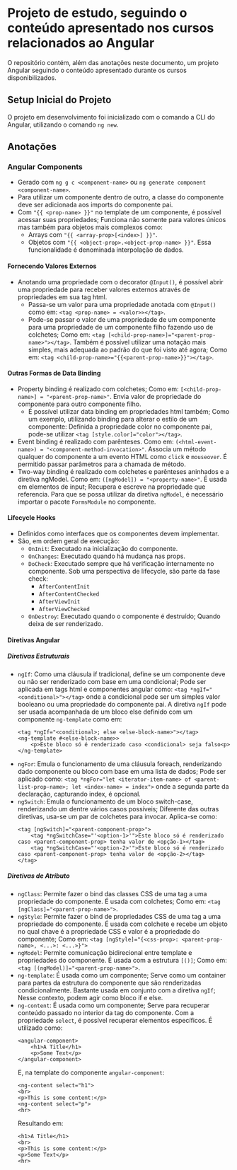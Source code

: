 # Projeto de estudo, seguindo o conteúdo apresentado nos cursos relacionados ao Angular
O repositório contém, além das anotações neste documento, um projeto Angular seguindo o conteúdo apresentado durante os cursos disponibilizados.

## Setup Inicial do Projeto
O projeto em desenvolvimento foi inicializado com o comando a CLI do Angular, utilizando o comando `ng new`.

## Anotações

### Angular Components
- Gerado com `ng g c <component-name>` ou `ng generate component <component-name>`.
- Para utilizar um componente dentro de outro, a classe do componente deve ser adicionada aos imports do componente pai.
- Com `"{{ <prop-name> }}"` no template de um componente, é possível acessar suas propriedades; Funciona não somente para valores únicos mas também para objetos mais complexos como:
    - Arrays com `"{{ <array-prop>[<index>] }}"`.
    - Objetos com `"{{ <object-prop>.<object-prop-name> }}"`.
Essa funcionalidade é denominada interpolação de dados.

#### Fornecendo Valores Externos
- Anotando uma propriedade com o decorator `@Input()`, é possível abrir uma propriedade para receber valores externos através de propriedades em sua tag html.
    - Passa-se um valor para uma propriedade anotada com `@Input()` como em: `<tag <prop-name> = <valor>></tag>`.
    - Pode-se passar o valor de uma propriedade de um componente para uma propriedade de um componente filho fazendo uso de colchetes; Como em: `<tag [<child-prop-name>]="<parent-prop-name>"></tag>`. Também é possível utilizar uma notação mais simples, mais adequada ao padrão do que foi visto até agora; Como em: `<tag <child-prop-name>="{{<parent-prop-name>}}"></tag>`.

#### Outras Formas de Data Binding
- Property binding é realizado com colchetes; Como em: `[<child-prop-name>] = "<parent-prop-name>"`. Envia valor de propriedade do componente para outro componente filho.
    - É possível utilizar data binding em propriedades html também; Como um exemplo, utilizando binding para alterar o estilo de um componente: Definida a propriedade color no componente pai, pode-se utilizar `<tag [style.color]="color"></tag>`.
- Event binding é realizado com parênteses. Como em: `(<html-event-name>) = "<component-method-invocation>"`. Associa um método qualquer do componente a um evento HTML como `click` e `mouseover`. É permitido passar parâmetros para a chamada de método.
- Two-way binding é realizado com colchetes e parênteses aninhados e a diretiva ngModel. Como em: `([ngModel]) = "<property-name>"`. É usada em elementos de input; Recupera e escreve na propriedade que referencia. Para que se possa utilizar da diretiva `ngModel`, é necessário importar o pacote `FormsModule` no componente.

#### Lifecycle Hooks
- Definidos como interfaces que os componentes devem implementar.
- São, em ordem geral de execução:
    - `OnInit`: Executado na inicialização do componente.
    - `OnChanges`: Executado quando há mudança nas props.
    - `DoCheck`: Executado sempre que há verificação internamente no componente. Sob uma perspectiva de lifecycle, são parte da fase check: 
        - `AfterContentInit`
        - `AfterContentChecked` 
        - `AfterViewInit`
        - `AfterViewChecked`
    - `OnDestroy`: Executado quando o componente é destruído; Quando deixa de ser renderizado.

#### Diretivas Angular

##### Diretivas Estruturais
- `ngIf`: Como uma cláusula if tradicional, define se um componente deve ou não ser renderizado com base em uma condicional; Pode ser aplicada em tags html e componentes angular como: `<tag *ngIf="<conditional>"></tag>` onde a condicional pode ser um simples valor booleano ou uma propriedade do componente pai.
A diretiva `ngIf` pode ser usada acompanhada de um bloco else definido com um componente `ng-template` como em:
    ```
    <tag *ngIf="<conditional>; else <else-block-name>"></tag>
    <ng-template #<else-block-name>>
        <p>Este bloco só é renderizado caso <condicional> seja falso<p>
    </ng-template>
    ```
- `ngFor`: Emula o funcionamento de uma cláusula foreach, renderizando dado componente ou bloco com base em uma lista de dados; Pode ser aplicado como: `<tag *ngFor="let <iterator-item-name> of <parent-list-prop-name>; let <index-name> = index">` onde a segunda parte da declaração, capturando index, é opcional.
- `ngSwitch`: Emula o funcionamento de um bloco switch-case, renderizando um dentre vários casos possíveis; Diferente das outras diretivas, usa-se um par de colchetes para invocar. Aplica-se como:
    ```
    <tag [ngSwitch]="<parent-component-prop>">
        <tag *ngSwitchCase="'<option-1>'">Este bloco só é renderizado caso <parent-component-prop> tenha valor de <opção-1></tag>
        <tag *ngSwitchCase="'<option-2>'">Este bloco só é renderizado caso <parent-component-prop> tenha valor de <opção-2></tag>
    </tag>
    ```

##### Diretivas de Atributo
- `ngClass`: Permite fazer o bind das classes CSS de uma tag a uma propriedade do componente. É usada com colchetes; Como em: `<tag [ngClass]="<parent-prop-name>">`.
- `ngStyle`: Permite fazer o bind de propriedades CSS de uma tag a uma propriedade do componente. É usada com colchete e recebe um objeto no qual chave é a propriedade CSS e valor é a propriedade do componente; Como em: `<tag [ngStyle]="{<css-prop>: <parent-prop-name>, <...>: <...>}">`
- `ngModel`: Permite comunicação bidirecional entre template e propriedades do componente. É usada com a estrutura `[()]`; Como em: `<tag [(ngModel)]="<parent-prop-name>">`.
- `ng-template`: É usada como um componente; Serve como um container para partes da estrutura do componente que são renderizadas condicionalmente. Bastante usada em conjunto com a diretiva `ngIf`; Nesse contexto, podem agir como bloco if e else.
- `ng-content`: É usada como um componente; Serve para recuperar conteúdo passado no interior da tag do componente. Com a propriedade `select`, é possível recuperar elementos específicos. É utilizado como:
    ```
    <angular-component>
        <h1>A Title</h1>
        <p>Some Text</p>
    </angular-component>    
    ```
    E, na template do componente `angular-component`:
    ```
    <ng-content select="h1">
    <br>
    <p>This is some content:</p>
    <ng-content select="p">
    <hr>
    ```
    Resultando em:
    ```
    <h1>A Title</h1>
    <br>
    <p>This is some content:</p>
    <p>Some Text</p>
    <hr>
    ```

